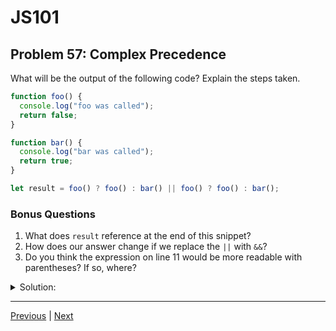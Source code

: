 # JS101
## Problem 57: Complex Precedence

What will be the output of the following code? Explain the steps taken.

```js
function foo() {
  console.log("foo was called");
  return false;
}

function bar() {
  console.log("bar was called");
  return true;
}

let result = foo() ? foo() : bar() || foo() ? foo() : bar();
```

### Bonus Questions
1. What does `result` reference at the end of this snippet?
2. How does our answer change if we replace the `||` with `&&`?
3. Do you think the expression on line 11 would be more readable with parentheses? If so, where?

<details>
<summary>Solution:</summary>

**Output:**
```
foo was called
bar was called
foo was called
```

**Explanation:**

Both `||` and `&&` have higher precedence than the ternary operator (`?:`), so this is grouped as:
```js
foo() ? foo() : ((bar() || foo()) ? foo() : bar())
```

Step by step:
1. First `foo()` is called → logs "foo was called", returns `false`
2. Since the condition is `false`, we evaluate the right side: `(bar() || foo()) ? foo() : bar()`
3. First, we need to evaluate the condition: `bar() || foo()`
4. `bar()` is called → logs "bar was called", returns `true`
5. Since `||` short-circuits on truthy, the `foo()` in `bar() || foo()` is NOT called
6. The condition `bar() || foo()` evaluates to `true`
7. Now we have `true ? foo() : bar()`
8. Since the condition is `true`, we call `foo()` → logs "foo was called", returns `false`
9. `result = false`

**Bonus Questions:**

1. `result` references `false` (the return value of the final `foo()` call).

2. If we replace `||` with `&&`:
```js
foo() ? foo() : bar() && foo() ? foo() : bar()
// Groups as: foo() ? foo() : ((bar() && foo()) ? foo() : bar())
```
Step by step:
- First `foo()` → "foo was called", returns `false`
- Goes to right side: `(bar() && foo()) ? foo() : bar()`
- Need to evaluate condition `bar() && foo()`
- `bar()` → "bar was called", returns `true`  
- `&&` doesn't short-circuit on truthy, so `foo()` is called → "foo was called", returns `false`
- Condition `bar() && foo()` evaluates to `false`
- Since condition is false: `false ? foo() : bar()`
- We call `bar()` → "bar was called", returns `true`
- `result = true`
- Output would be:
```
foo was called
bar was called
foo was called
bar was called
```

3. Yes! Parentheses would make this much more readable:
```js
foo() ? foo() : ((bar() || foo()) ? foo() : bar())
```
This makes it clear that we have a nested ternary, where the false branch of the first ternary is itself another ternary expression with `bar() || foo()` as its condition.

</details>

---

[Previous](56.md) | [Next](58.md)

